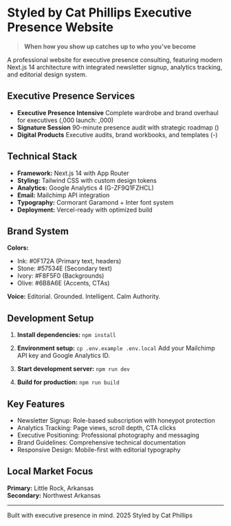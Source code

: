 ﻿# Styled by Cat Phillips  Executive Presence Website

> **When how you show up catches up to who you've become**

A professional website for executive presence consulting, featuring modern Next.js 14 architecture with integrated newsletter signup, analytics tracking, and editorial design system.

##  Executive Presence Services

- **Executive Presence Intensive**  Complete wardrobe and brand overhaul for executives (,000 launch: ,000)
- **Signature Session**  90-minute presence audit with strategic roadmap ()
- **Digital Products**  Executive audits, brand workbooks, and templates (-)

##  Technical Stack

- **Framework:** Next.js 14 with App Router
- **Styling:** Tailwind CSS with custom design tokens
- **Analytics:** Google Analytics 4 (G-ZF9Q1FZHCL)
- **Email:** Mailchimp API integration
- **Typography:** Cormorant Garamond + Inter font system
- **Deployment:** Vercel-ready with optimized build

##  Brand System

**Colors:**
- Ink: #0F172A (Primary text, headers)
- Stone: #57534E (Secondary text)
- Ivory: #F8F5F0 (Backgrounds)
- Olive: #6B8A6E (Accents, CTAs)

**Voice:** Editorial. Grounded. Intelligent. Calm Authority.

##  Development Setup

1. **Install dependencies:**
   `
   npm install
   `

2. **Environment setup:**
   `
   cp .env.example .env.local
   `
   Add your Mailchimp API key and Google Analytics ID.

3. **Start development server:**
   `
   npm run dev
   `

4. **Build for production:**
   `
   npm run build
   `

##  Key Features

- Newsletter Signup: Role-based subscription with honeypot protection
- Analytics Tracking: Page views, scroll depth, CTA clicks
- Executive Positioning: Professional photography and messaging
- Brand Guidelines: Comprehensive technical documentation
- Responsive Design: Mobile-first with editorial typography

##  Local Market Focus

**Primary:** Little Rock, Arkansas  
**Secondary:** Northwest Arkansas

---

Built with executive presence in mind.  2025 Styled by Cat Phillips
